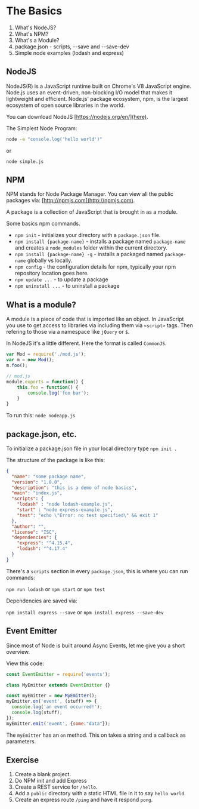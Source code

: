 # The Basics

1. What's NodeJS?
2. What's NPM?
3. What's a Module?
4. package.json - scripts, --save and --save-dev
5. Simple node examples (lodash and express)

## NodeJS

NodeJS(R) is a JavaScript runtime built on Chrome's V8 JavaScript engine. Node.js uses an event-driven, non-blocking I/O model that makes it lightweight and efficient. Node.js' package ecosystem, npm, is the largest ecosystem of open source libraries in the world.

You can download NodeJS [https://nodejs.org/en/](here).

The Simplest Node Program:

```bash
node -e "console.log('hello world')"
```
or

`node simple.js`

## NPM

NPM stands for Node Package Manager. You can view all the public packages via:
[http://npmjs.com](http://npmjs.com).

A package is a collection of JavaScript that is brought in as a module.

Some basics npm commands.

* `npm init` - initializes your directory with a `package.json` file.
* `npm install {package-name}` - installs a package named `package-name` and creates a `node_modules` folder within the current directory.
* `npm install {package-name} -g` - installs a packaged named `package-name` globally vs locally.
* `npm config` - the configuration details for npm, typically your npm repository location goes here.
* `npm update ...` - to update a package
* `npm uninstall ...` - to uninstall a package


## What is a module?

A module is a piece of code that is imported like an object. In JavaScript you use to get access to 
libraries via including them via `<script>` tags. Then refering to those via a namespace like `jQuery` or `$`.

In NodeJS it's a little different. Here the format is called `CommonJS`. 

```javascript
var Mod = require('./mod.js');
var m = new Mod();
m.foo();

// mod.js
module.exports = function() {
    this.foo = function() {
        console.log('foo bar');
    }
}
```

To run this: `node nodeapp.js`

## package.json, etc.

To initialize a package.json file in your local directory type `npm init .`

The structure of the package is like this:

```json
{
  "name": "some package name",
  "version": "1.0.0",
  "description": "this is a demo of node basics",
  "main": "index.js",
  "scripts": {
    "lodash" : "node lodash-example.js",
    "start" : "node express-example.js",
    "test": "echo \"Error: no test specified\" && exit 1"
  },
  "author": "",
  "license": "ISC",
  "dependencies": {
    "express": "^4.15.4",
    "lodash": "^4.17.4"
  }
}
```

There's a `scripts` section in every `package.json`, this is where you can run commands:

`npm run lodash`
or
`npm start`
or
`npm test`

Dependencies are saved via:

`npm install express --save` or `npm install express --save-dev`

## Event Emitter ##

Since most of Node is built around Async Events, let me give you a short overview.

View this code:

```javascript
const EventEmitter = require('events');

class MyEmitter extends EventEmitter {}

const myEmitter = new MyEmitter();
myEmitter.on('event', (stuff) => {
  console.log('an event occurred!');
  console.log(stuff);
});
myEmitter.emit('event', {some:"data"});
```

The `myEmitter` has an `on` method. This on takes a string and a callback as parameters.

## Exercise ##

1. Create a blank project.
2. Do NPM init and add Express
3. Create a REST service for `/hello`.
4. Add a `public` directory with a static HTML file in it to say `hello world`.
5. Create an express route `/ping` and have it respond `pong`.